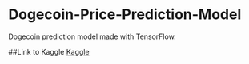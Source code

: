 # Dogecoin-Price-Prediction-Model
Dogecoin prediction model made with TensorFlow.

##Link to Kaggle
[Kaggle](https://www.kaggle.com/code/shinnosukeino/dogecoin-price-prediction-model)
